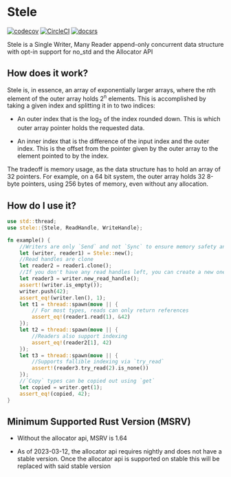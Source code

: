 # Stele
[![codecov](https://codecov.io/gh/AlyssaRoseDev/stele/branch/main/graph/badge.svg?token=WSBP2ZWO0M)](https://codecov.io/gh/AlyssaRoseDev/stele)
[![CircleCI](https://dl.circleci.com/status-badge/img/gh/AlyssaRoseDev/stele/tree/main.svg?style=shield)](https://dl.circleci.com/status-badge/redirect/gh/AlyssaRoseDev/stele/tree/main)
[![docsrs](https://img.shields.io/docsrs/stele)](https://docs.rs/stele/)

Stele is a Single Writer, Many Reader append-only concurrent data structure with opt-in support for no_std and the Allocator API

## How does it work?

Stele is, in essence, an array of exponentially larger arrays, where the nth element of the outer array holds 2<sup>n</sup> elements. This is accomplished by taking a given index and splitting it in to two indices:

- An outer index that is the log<sub>2</sub> of the index rounded down. This is which outer array pointer holds the requested data.

- An inner index that is the difference of the input index and the outer index. This is the offset from the pointer given by the outer array to the element pointed to by the index.

The tradeoff is memory usage, as the data structure has to hold an array of 32 pointers. For example, on a 64 bit system, the outer array holds 32 8-byte pointers, using 256 bytes of memory, even without any allocation.

## How do I use it?

```rust
use std::thread;
use stele::{Stele, ReadHandle, WriteHandle};

fn example() {
    //Writers are only `Send` and not `Sync` to ensure memory safety and avoid races
    let (writer, reader1) = Stele::new();
    //Read handles are clone
    let reader2 = reader1.clone(); 
    //If you don't have any read handles left, you can create a new one from the write handle.
    let reader3 = writer.new_read_handle();
    assert!(writer.is_empty());
    writer.push(42);
    assert_eq!(writer.len(), 1);
    let t1 = thread::spawn(move || {
        // For most types, reads can only return references
        assert_eq!(reader1.read(1), &42)
    });
    let t2 = thread::spawn(move || {
        //Readers also support indexing
        assert_eq!(reader2[1], 42)
    });
    let t3 = thread::spawn(move || {
        //Supports fallible indexing via `try_read`
        assert!(reader3.try_read(2).is_none())
    });
    //`Copy` types can be copied out using `get`
    let copied = writer.get(1);
    assert_eq!(copied, 42);
}
```

## Minimum Supported Rust Version (MSRV)
- Without the allocator api, MSRV is 1.64

- As of 2023-03-12, the allocator api requires nightly and does not have a stable version. Once the allocator api is supported on stable this will be replaced with said stable version